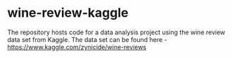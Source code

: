 # wine-review-kaggle
The repository hosts code for a data analysis project using the wine review data set from Kaggle. The data set can be found here - https://www.kaggle.com/zynicide/wine-reviews

